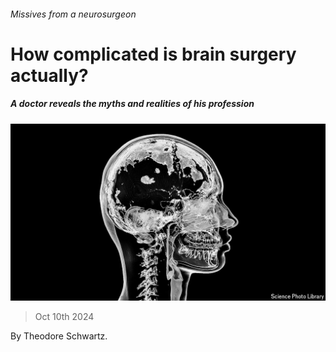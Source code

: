 ###### Missives from a neurosurgeon

# How complicated is brain surgery actually? 

##### A doctor reveals the myths and realities of his profession 

![image](images/20241012_CUP003.jpg) 

> Oct 10th 2024 

By Theodore Schwartz. 

